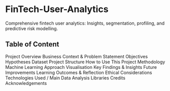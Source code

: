 # FinTech-User-Analytics
Comprehensive fintech user analytics: Insights, segmentation, profiling, and predictive risk modelling.

## Table of Content 
Project Overview
Business Context & Problem Statement
Objectives
Hypotheses
Dataset
Project Structure
How to Use This Project
Methodology
Machine Learning Approach
Visualisation 
Key Findings & Insights
Future Improvements
Learning Outcomes & Reflection
Ethical Considerations
Technologies Used / Main Data Analysis Libraries
Credits
Acknowledgements

